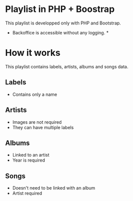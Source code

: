 # Playlist in PHP + Boostrap
This playlist is developped only with PHP and Bootstrap.
* Backoffice is accessible without any logging. *

# How it works
This playlist contains labels, artists, albums and songs data.

## Labels
- Contains only a name

## Artists
- Images are not required
- They can have multiple labels

## Albums
- Linked to an artist
- Year is required

## Songs
- Doesn't need to be linked with an album
- Artist required
